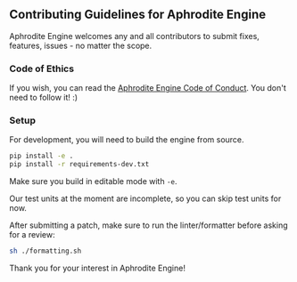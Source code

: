 ## Contributing Guidelines for Aphrodite Engine

Aphrodite Engine welcomes any and all contributors to submit fixes, features, issues - no matter the scope.

### Code of Ethics
If you wish, you can read the [Aphrodite Engine Code of Conduct](./CODE_OF_CONDUCT.md). You don't need to follow it! :)

### Setup
For development, you will need to build the engine from source.

```sh
pip install -e .
pip install -r requirements-dev.txt
```

Make sure you build in editable mode with `-e`.

Our test units at the moment are incomplete, so you can skip test units for now.

After submitting a patch, make sure to run the linter/formatter before asking for a review:

```sh
sh ./formatting.sh
```

Thank you for your interest in Aphrodite Engine!